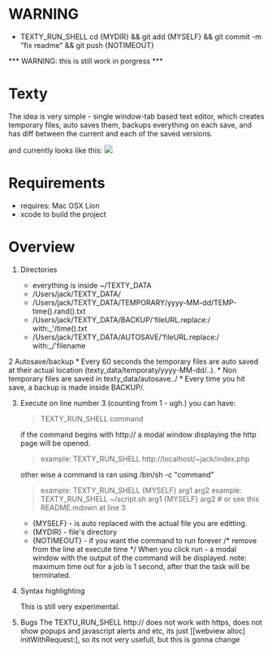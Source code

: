 WARNING
=======
+ TEXTY_RUN_SHELL cd {MYDIR} && git add {MYSELF} && git commit -m "fix readme" && git push {NOTIMEOUT}

*** WARNING: this is still work in porgress ***

Texty
=====

The idea is very simple - single window-tab based text editor, which creates temporary files, auto saves them, backups everything on each save, and has diff between the current and each of the saved versions.

and currently looks like this:
[![](http://farm8.staticflickr.com/7015/6429917701_cb4fed23a4.jpg)](http://www.flickr.com/photos/71088131@N07/6429917701//)

Requirements
============

* requires: Mac OSX Lion
* xcode to build the project

Overview
========

1. Directories

	+ everything is inside ~/TEXTY_DATA
	+ /Users/jack/TEXTY_DATA/
	+ /Users/jack/TEXTY_DATA/TEMPORARY/yyyy-MM-dd/TEMP-time().rand().txt
	+ /Users/jack/TEXTY_DATA/BACKUP/'fileURL.replace:/ with:_'/time().txt
	+ /Users/jack/TEXTY_DATA/AUTOSAVE/'fileURL.replace:/ with:_/'filename

2 Autosave/backup
	* Every 60 seconds the temporary files are auto saved at their actual location (texty_data/temporaty/yyyy-MM-dd/..).
	* Non temporary files are saved in texty_data/autosave../
	* Every time you hit save, a backup is made inside BACKUP/.

3. Execute
	on line number 3 (counting from 1 - ugh.) you can have:

	> TEXTY_RUN_SHELL command

	if the command begins with http:// a modal window displaying the http page will be opened.
	> example: TEXTY_RUN_SHELL http://localhost/~jack/index.php

	other wise a command is ran using /bin/sh -c "command"
	> example: TEXTY_RUN_SHELL {MYSELF} arg1 arg2
	> example: TEXTY_RUN_SHELL ~/script.sh arg1 {MYSELF} arg2 # or see this README.mdown at line 3
	* {MYSELF} - is auto replaced with the actual file you are editting.
	* {MYDIR} - file's directory 
	* {NOTIMEOUT} - if you want the command to run forever /* remove from the line at execute time */
	When you click run - a modal window with the output of the command will be displayed. 
	note: maximum time out for a job is 1 second, after that the task will be terminated.

4. Syntax highlighting

	This is still very experimental.

5. Bugs
	The TEXTU_RUN_SHELL http:// does not work with https, does not show popups
	and javascript alerts and etc, its just [[webview alloc] initWithRequest:],
	so its not very usefull, but this is gonna change



